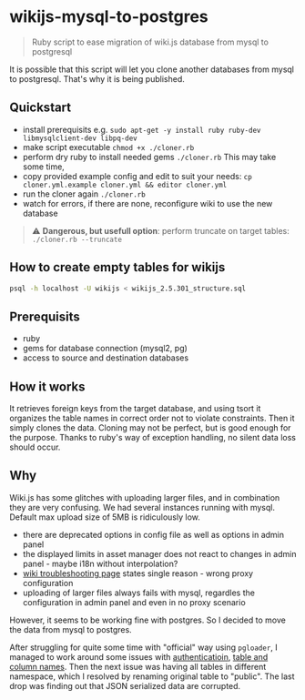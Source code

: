 # wikijs-mysql-to-postgres

> Ruby script to ease migration of wiki.js database from mysql to postgresql

It is possible that this script will let you clone another databases from mysql to postgresql.
That's why it is being published.

## Quickstart

- install prerequisits e.g. `sudo apt-get -y install ruby ruby-dev libmysqlclient-dev libpq-dev`
- make script executable `chmod +x ./cloner.rb`
- perform dry ruby to install needed gems `./cloner.rb` This may take some time, 
- copy provided example config and edit to suit your needs: `cp cloner.yml.example cloner.yml && editor cloner.yml`
- run the cloner again `./cloner.rb`
- watch for errors, if there are none, reconfigure wiki to use the new database

> :warning: **Dangerous, but usefull option**: perform truncate on target tables: `./cloner.rb --truncate`

## How to create empty tables for wikijs

```bash
psql -h localhost -U wikijs < wikijs_2.5.301_structure.sql
```

## Prerequisits

- ruby
- gems for database connection (mysql2, pg)
- access to source and destination databases

## How it works

It retrieves foreign keys from the target database, and using tsort it organizes the table names in correct order
not to violate constraints. Then it simply clones the data. Cloning may not be perfect, but is good enough for the purpose.
Thanks to ruby's way of exception handling, no silent data loss should occur.

## Why

Wiki.js has some glitches with uploading larger files, and in combination they are very confusing.
We had several instances running with mysql. Default max upload size of 5MB is ridiculously low.

- there are deprecated options in config file as well as options in admin panel
- the displayed limits in asset manager does not react to changes in admin panel - maybe i18n without interpolation?
- [wiki troubleshooting page](https://docs.requarks.io/en/troubleshooting) states single reason - wrong proxy configuration
- uploading of larger files always fails with mysql, regardles the configuration in admin panel and even in no proxy scenario

However, it seems to be working fine with postgres. So I decided to move the data from mysql to postgres.

After struggling for quite some time with "official" way using `pgloader`, I managed to work around
some issues with [authenticatioin](https://github.com/dimitri/pgloader/issues/782),
[table and column names](https://github.com/dimitri/pgloader/issues/1427). Then the next issue was having
all tables in different namespace, which I resolved by renaming original table to "public".
The last drop was finding out that JSON serialized data are corrupted.

